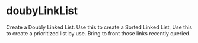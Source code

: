 # doubyLinkList


Create a Doubly Linked List.
Use this to create a Sorted Linked List,
Use this to create a prioritized list by use.  Bring to front those links recently queried.
